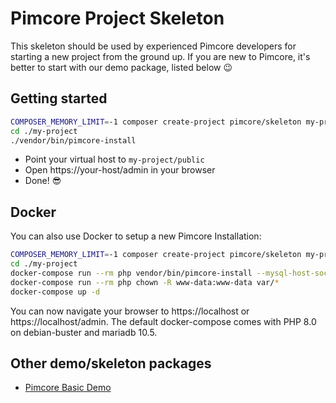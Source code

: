 # Pimcore Project Skeleton 

This skeleton should be used by experienced Pimcore developers for starting a new project from the ground up. 
If you are new to Pimcore, it's better to start with our demo package, listed below 😉

## Getting started
```bash
COMPOSER_MEMORY_LIMIT=-1 composer create-project pimcore/skeleton my-project
cd ./my-project
./vendor/bin/pimcore-install
```

- Point your virtual host to `my-project/public` 
- Open https://your-host/admin in your browser
- Done! 😎

## Docker

You can also use Docker to setup a new Pimcore Installation:

```bash
COMPOSER_MEMORY_LIMIT=-1 composer create-project pimcore/skeleton my-project
cd ./my-project
docker-compose run --rm php vendor/bin/pimcore-install --mysql-host-socket=db --mysql-username=pimcore --mysql-password=pimcore --mysql-database=pimcore
docker-compose run --rm php chown -R www-data:www-data var/*
docker-compose up -d
```
You can now navigate your browser to https://localhost or https://localhost/admin.
The default docker-compose comes with PHP 8.0 on debian-buster and mariadb 10.5.

## Other demo/skeleton packages
- [Pimcore Basic Demo](https://github.com/pimcore/demo)
